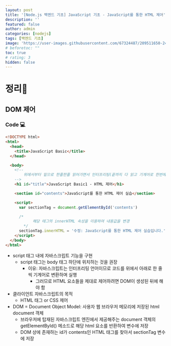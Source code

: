```yaml
---
layout: post
title: '[Node.js 백엔드 기초] JavaScript 기초 - JavaScript를 통한 HTML 제어'
description: ''
featured: false
author: admin
categories: [nodejs]
tags: [백엔드 기초]
image: 'https://user-images.githubusercontent.com/67324487/209511650-24408bbd-2216-4b32-9f02-ea1db5340278.png'
# beforetoc: ""
toc: true
# rating: 3
hidden: false
---
```


# 정리📑

## DOM 제어

### Code 💻

```html
<!DOCTYPE html>
<html>
  <head>
    <title>JavaScript Basic</title>
  </head>

  <body>
    <!-- 
        위에서부터 밑으로 한줄한줄 읽어가면서 인터프리팅(끝까지 다 읽고 기계어로 한번에 변환하지 않고 한줄씩 변환) 
    -->
    <h1 id="title">JavaScript Basic1 - HTML 제어</h1>

    <section id="contents">JavaScript를 통한 HTML 제어 실습</section>

    <script>
      var sectionTag = document.getElementById('contents')

      /*
            해당 태그의 innerHTML 속성을 이용하여 내용값을 변경
        */
      sectionTag.innerHTML = '수정: JavaScript를 통한 HTML 제어 실습입니다.'
    </script>
  </body>
</html>
```

- script 태그 내에 자바스크립트 기능을 구현
  - script 태그는 body 태그 하단에 위치하는 것을 권장
    - 이유: 자바스크립트는 인터프리팅 언어이므로 코드를 위에서 아래로 한 줄 씩 기계어로 변환하며 실행
      - 그러므로 HTML 요소들을 제대로 제어하려면 DOM이 생성된 뒤에 해야 함
- 클라이언트 자바스크립트의 목적
  - HTML 태그 or CSS 제어
- DOM = Document Object Model: 사용자 웹 브라우저 메모리에 저장된 html document 객체
  - 브라우저에 탑재된 자바스크립트 엔진에서 제공해주는 document 객체의 getElementById() 메소드로 해당 html 요소를 반환하여 변수에 저장
  - DOM 상에 존재하는 id가 contents인 HTML 태그를 찾아서 sectionTag 변수에 저장
